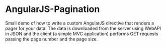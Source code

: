 AngularJS-Pagination
====================

Small demo of how to write a custom AngularJS directive that renders a pager for your data. The data is downloaded from the server using WebAPI in JSON and the client (a simple MVC application) performs GET requests passing the page number and the page size.
